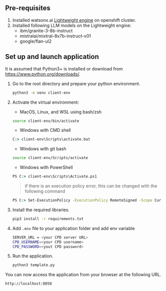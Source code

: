 ## Pre-requisites

1. Installed watsonx.ai [Lightweight engine](https://www.ibm.com/docs/en/cloud-paks/cp-data/5.0.x?topic=install-choosing-installation-mode#watsonxai-install-modes__title__2) on openshift cluster.
2. Installed following LLM models on the Lightweight engine:
   - ibm/granite-3-8b-instruct
   - mistralai/mixtral-8x7b-instruct-v01
   - google/flan-ul2

## Set up and launch application

It is assumed that Python3+ is installed or download from <https://www.python.org/downloads/>.

1. Go to the root directory and prepare your python environment.

   ```sh
   python3 -m venv client-env
   ```

2. Activate the virtual environment:

   - MacOS, Linux, and WSL using bash/zsh

   ```sh
   source client-env/bin/activate
   ```

   - Windows with CMD shell

   ```cmd
   C:> client-env\Scripts\activate.bat
   ```

   - Windows with git bash

   ```sh
   source client-env/Scripts/activate
   ```

   - Windows with PowerShell

   ```cmd
   PS C:> client-env\Scripts\Activate.ps1
   ```

   > if there is an execution policy error, this can be changed with the following command

   ```cmd
   PS C:> Set-ExecutionPolicy -ExecutionPolicy RemoteSigned -Scope CurrentUser
   ```

3. Install the required libraries.

   ```sh
   pip3 install -r requirements.txt
   ```

4. Add `.env` file to your application folder and add env variable

   ```sh
   SERVER_URL = <your CPD server URL>
   CPD_USERNAME=<your CPD username>
   CPD_PASSWORD=<yout CPD password>
   ```

5. Run the application.

   ```sh
   python3 template.py
   ```

You can now access the application from your browser at the following URL.

```url
http://localhost:8050
```
